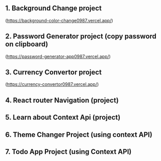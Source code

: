 ## 1. Background Change project

(https://background-color-change0987.vercel.app/)

## 2. Password Generator project (copy password on clipboard)

(https://password-generator-app0987.vercel.app/)

## 3. Currency Convertor project

(https://currency-convertor0987.vercel.app/)

## 4. React router Navigation (project)

## 5. Learn about Context Api (project)

## 6. Theme Changer Project (using context API)

## 7. Todo App Project (using Context API)